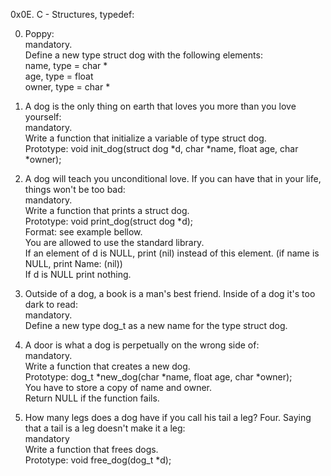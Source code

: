 0x0E. C - Structures, typedef:  

0. Poppy:  
mandatory.  
Define a new type struct dog with the following elements:  
name, type = char *  
age, type = float  
owner, type = char *  

1. A dog is the only thing on earth that loves you more than you love yourself:  
mandatory.  
Write a function that initialize a variable of type struct dog.  
Prototype: void init_dog(struct dog *d, char *name, float age, char *owner);  

2. A dog will teach you unconditional love. If you can have that in your life, things won't be too bad:  
mandatory.  
Write a function that prints a struct dog.  
Prototype: void print_dog(struct dog *d);  
Format: see example bellow.  
You are allowed to use the standard library.  
If an element of d is NULL, print (nil) instead of this element. (if name is NULL, print Name: (nil))  
If d is NULL print nothing.  

3. Outside of a dog, a book is a man's best friend. Inside of a dog it's too dark to read:  
mandatory.  
Define a new type dog_t as a new name for the type struct dog.  

4. A door is what a dog is perpetually on the wrong side of:  
mandatory.  
Write a function that creates a new dog.  
Prototype: dog_t *new_dog(char *name, float age, char *owner);  
You have to store a copy of name and owner.  
Return NULL if the function fails.  

5. How many legs does a dog have if you call his tail a leg? Four. Saying that a tail is a leg doesn't make it a leg:  
mandatory  
Write a function that frees dogs.  
Prototype: void free_dog(dog_t *d);  
